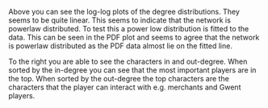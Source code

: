 Above you can see the log-log plots of the degree distributions. They seems to be quite linear. This seems to indicate that the network is powerlaw distributed. To test this a power low distribution is fitted to the data. This can be seen in the PDF plot and seems to agree that the network is powerlaw distributed as the PDF data almost lie on the fitted line. 

To the right you are able to see the characters in and out-degree. When sorted by the in-degree you can see that the most important players are in the top. When sorted by the out-degree the top characters are the characters that the player can interact with e.g. merchants and Gwent players. 